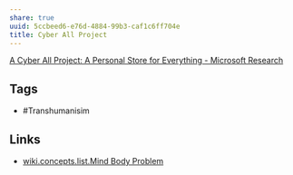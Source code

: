 ```yaml
---
share: true
uuid: 5ccbeed6-e76d-4884-99b3-caf1c6ff704e
title: Cyber All Project
---
```

[A Cyber All Project: A Personal Store for Everything - Microsoft Research](https://www.microsoft.com/en-us/research/publication/a-cyber-all-project-a-personal-store-for-everything/)

## Tags

* #Transhumanisim

## Links

* [wiki.concepts.list.Mind Body Problem](/undefined)